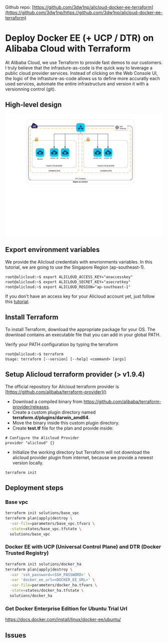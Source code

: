 Github repo: [https://github.com/3dw1np/alicloud-docker-ee-terraform](https://github.com/3dw1np/https://github.com/3dw1np/alicloud-docker-ee-terraform)

# Deploy Docker EE (+ UCP / DTR) on Alibaba Cloud with Terraform

At Alibaba Cloud, we use Terraform to provide fast demos to our customers.
I truly believe that the infrasture-as-code is the quick way to leverage a public cloud provider services. Instead of clicking on the Web Console UI, the logic of the infrasture-as-code allows us to define more accuratly each used services, automate the entire infrastructure and version it with a versionning control (git).

## High-level design
![HLD](https://raw.githubusercontent.com/3dw1np/alicloud-docker-ee-terraform/master/HLD.png)

## Export environment variables
We provide the Alicloud credentials with envrionments variables. In this tutorial, we are going to use the Singapore Region (ap-southeast-1).
 
```
root@alicloud:~$ export ALICLOUD_ACCESS_KEY="anaccesskey"
root@alicloud:~$ export ALICLOUD_SECRET_KEY="asecretkey"
root@alicloud:~$ export ALICLOUD_REGION="ap-southeast-1"
```

If you don't have an access key for your Alicloud account yet, just follow this [tutorial](https://www.alibabacloud.com/help/doc-detail/28955.htm).

## Install Terraform
To install Terraform, download the appropriate package for your OS. The download contains an executable file that you can add in your global PATH.

Verify your PATH configuration by typing the terraform

```
root@alicloud:~$ terraform
Usage: terraform [--version] [--help] <command> [args]
```

## Setup Alicloud terraform provider (> v1.9.4)
The official repository for Alicloud terraform provider is [https://github.com/alibaba/terraform-provider]() 

* Download a compiled binary from https://github.com/alibaba/terraform-provider/releases.
* Create a custom plugin directory named **terraform.d/plugins/darwin_amd64**.
* Move the binary inside this custom plugin directory.
* Create **test.tf** file for the plan and provide inside:

```
# Configure the Alicloud Provider
provider "alicloud" {}
```

* Initialize the working directory but Terraform will not download the alicloud provider plugin from internet, because we provide a newest version locally.

```
terraform init
```

## Deployment steps
### Base vpc
```bash
terraform init solutions/base_vpc
terraform plan|apply|destroy \
  -var-file=parameters/base_vpc.tfvars \
  -state=states/base_vpc.tfstate \
  solutions/base_vpc
```

### Docker EE with UCP (Universal Control Plane) and DTR (Docker Trusted Registry)
```bash
terraform init solutions/docker_ha
terraform plan|apply|destroy \
  -var 'ssh_password=<SSH_PASSWORD>' \
  -var 'docker_ee_url=<DOCKER_EE_URL>' \
  -var-file=parameters/docker_ha.tfvars \
  -state=states/docker_ha.tfstate \
  solutions/docker_ha
```

### Get Docker Enterprise Edition for Ubuntu Trial Url
https://docs.docker.com/install/linux/docker-ee/ubuntu/



## Issues